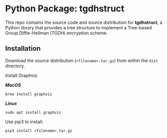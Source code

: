 # Python Package: tgdhstruct
This repo contains the source code and source distribution for **tgdhstruct**, a Python library that provides a tree structure to implement a Tree-based Group Diffie-Hellman (TGDH) encryption scheme. 
## Installation
Download the source distribution (`<filename>.tar.gz`) from within the `dist` directory.

Install Graphviz:

***MacOS***
```
brew install graphviz
```
***Linux***
```
sudo apt install graphviz
```
Use pip3 to install:
```
pip3 install <filename>.tar.gz
```
